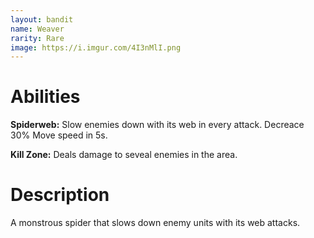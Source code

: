 ```yaml
---
layout: bandit
name: Weaver
rarity: Rare
image: https://i.imgur.com/4I3nMlI.png
---
```


# Abilities

**Spiderweb:** Slow enemies down with its web in every attack. Decreace 30% Move speed in 5s.

**Kill Zone:** Deals damage to seveal enemies in the area.

# Description

A monstrous spider that slows down enemy units with its web attacks.
